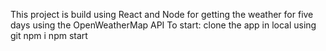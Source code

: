 This project is build using React and Node for getting the weather for five days using the OpenWeatherMap API
To start:
  clone the app in local using git
  npm i
  npm start

